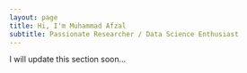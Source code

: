 ```yaml
---
layout: page
title: Hi, I'm Muhammad Afzal
subtitle: Passionate Researcher / Data Science Enthusiast
---
```


I will update this section soon...


